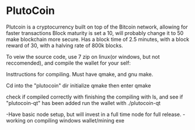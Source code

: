# PlutoCoin
Plutcoin is a cryptocurrency built on top of the Bitcoin network, allowing for faster transactions
Block maturity is set a 10, will probably change it to 50 make blockchain more secure.
Has a block time of 2.5 minutes, with a block reward of 30, with a halving rate of 800k blocks.

To veiw the source code, use 7 zip on linux(or windows, but not reccomended), and compile the wallet for your self:

Insttructions for compiling.
Must have qmake, and gnu make.

Cd into the "plutocoin" dir
initialize qmake
then enter qmake

check if compiled correctly with finishing the compiling with ls, and see if "plutocoin-qt" has been added
run the wallet with ./plutocoin-qt

-Have basic node setup, but will invest in a full time node for full release.
-working on compiling windows wallet/mining exe



